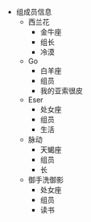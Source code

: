 - 组成员信息
	- 西兰花
		- 金牛座
		- 组长
		- 冷漠
	- Go
		- 白羊座
		- 组员
		- 我的亚索很皮
	- Eser
		- 处女座
		- 组员
		- 生活
	- 脉动
		- 天蝎座
		- 组员
		- 长
	- 御手洗御影
		- 处女座
		- 组员
		- 读书
